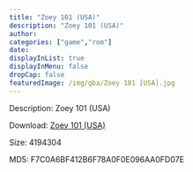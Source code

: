 ```yaml
---
title: "Zoey 101 (USA)"
description: "Zoey 101 (USA)"
author: 
categories: ["game","rom"]
date: 
displayInList: true
displayInMenu: false
dropCap: false
featuredImage: /img/gba/Zoey 101 [USA].jpg
---
```


Description: Zoey 101 (USA)

Download: <a style="text-decoration:underline;" href="https://mega.nz/#!mSRQQChK!wA1lzjzsGW9UqglhzEbHUGKHrcaI0zb1Y0Npv5_Y5DU" target = "_blank" rel = "nofollow" > Zoey 101 (USA)</a>

Size: 4194304

MD5: F7C0A6BF412B6F78A0F0E096AA0FD07E

